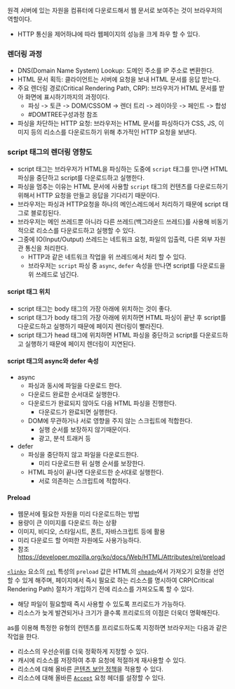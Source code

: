 원격 서버에 있는 자원을 컴퓨터에 다운로드해서 웹 문서로 보여주는 것이 브라우저의 역할이다.
- HTTP 통신을 제어하냐에 따라 웹페이지의 성능을 크게 좌우 할 수 있다.

### 렌더링 과정

- DNS(Domain Name System) Lookup: 도메인 주소를 IP 주소로 변환한다.
- HTML 문서 획득: 클라이언트는 서버에 요청을 보내 HTML 문서를 응답 받는다.
- 주요 렌더링 경로(Critical Rendering Path, CRP): 브라우저가 HTML 문서를 받아 화면에 표시하기까지의 과정이다.
	- 파싱 -> 토큰 -> DOM/CSSOM -> 렌더 트리 -> 레이아웃 -> 페인트 -> 합성
	- #DOMTREE구성과정 참조
- 파싱을 차단하는 HTTP 요청: 브라우저는 HTML 문서를 파싱하다가 CSS, JS, 이미지 등의 리소스를 다운로드하기 위해 추가적인 HTTP 요청을 보낸다.

### script 태그의 렌더링 영향도

- script 태그는 브라우저가 HTML을 파싱하는 도중에 `script` 태그를 만나면 HTML 파싱을 중단하고 script를 다운로드하고 실행한다.
- 파싱을 멈추는 이유는 HTML 문서에 사용할 `script` 태그의 컨텐츠를 다운로드하기 위해서 HTTP 요청을 만들고 응답을 기다리기 때문이다.
- 브라우저는 파싱과 HTTP요청을 하나의 메인스레드에서 처리하기 때문에 script 태그로 블로킹된다.
- 브라우저는 메인 쓰레드뿐 아니라 다른 쓰레드(백그라운드 쓰레드)를 사용해 비동기적으로 리소스를 다운로드하고 실행할 수 있다.
- 그중에 IO(Input/Output) 쓰레드는 네트워크 요청, 파일의 입출력, 다른 외부 자원관 통신을 처리한다.
	- HTTP과 같은 네트워크 작업을 위 쓰레드에서 처리 할 수 있다.
	- 브라우저는 `script` 파싱 중 `async`, `defer` 속성을 만나면 script를 다운로드을 위 쓰레드로 넘긴다. 
#### script 태그 위치

- script 태그는 body 태그의 가장 아래에 위치하는 것이 좋다.
- script 태그가 body 태그의 가장 아래에 위치하면 HTML 파싱이 끝난 후 script를 다운로드하고 실행하기 때문에 페이지 렌더링이 빨라진다.
- script 태그가 head 태그에 위치하면 HTML 파싱을 중단하고 script를 다운로드하고 실행하기 때문에 페이지 렌더링이 지연된다.

#### script 태그의 async와 defer 속성

- async
	- 파싱과 동시에 파일을 다운로드 한다.
	- 다운로드 완료한 순서대로 실행한다.
	- 다운로드가 완료되지 않아도 다음 HTML 파싱을 진행한다.
		- 다운로드가 완료되면 실행한다.
	- DOM에 무관하거나 서로 영향을 주지 않는 스크립트에 적합한다.
		- 실행 순서를 보장하지 않기때문이다.
		- 광고, 분석 트래커 등
- defer
	- 파싱을 중단하지 않고 파일을 다운로드한다.
		- 미리 다운로드한 뒤 실행 순서를 보장한다.
	- HTML 파싱이 끝나면 다운로드한 순서대로 실행한다.
		- 서로 의존하는 스크립트에 적합하다.

#### Preload

- 웹문서에 필요한 자원을 미리 다운로드하는 방법
- 용량이 큰 이미지를 다운로드 하는 상황
- 이미지, 비디오, 스타일시트, 폰트, 자바스크립트 등에 활용
- 미리 다운로드 할 어떠한 자원에도 사용가능하다.
- 참조 https://developer.mozilla.org/ko/docs/Web/HTML/Attributes/rel/preload

[`<link>`](https://developer.mozilla.org/ko/docs/Web/HTML/Element/link) 요소의 [`rel`](https://developer.mozilla.org/ko/docs/Web/HTML/Element/link#rel) 특성의 `preload` 값은 HTML의 [`<head>`](https://developer.mozilla.org/ko/docs/Web/HTML/Element/head)에서 가져오기 요청을 선언할 수 있게 해주며, 페이지에서 즉시 필요로 하는 리소스를 명시하여 CRP(Critical Rendering Path) 절차가 개입하기 전에 리소스를 가져오도록 할 수 있다.

- 해당 파일이 필요할때 즉시 사용할 수 있도록 프리로드가 가능하다.
- 리소스가 늦게 발견되거나 크기가 클수록 프리로드의 이점은 더욱더 명확해진다.

as를 이용해 특정한 유형의 컨텐츠를 프리로드하도록 지정하면 브라우저는 다음과 같은 작업을 한다.
- 리소스의 우선순위를 더욱 정확하게 지정할 수 있다.
- 캐시에 리소스를 저장하여 추후 요청에 적절하게 재사용할 수 있다.
- 리소스에 대해 올바른 [콘텐츠 보안 정책](https://developer.mozilla.org/ko/docs/Web/HTTP/CSP)을 적용할 수 있다.
- 리소스에 대해 올바른 [`Accept`](https://developer.mozilla.org/ko/docs/Web/HTTP/Headers/Accept) 요청 헤더를 설정할 수 있다.

#### 